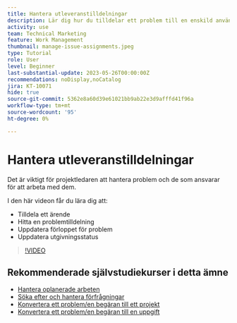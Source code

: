 ```yaml
---
title: Hantera utleveranstilldelningar
description: Lär dig hur du tilldelar ett problem till en enskild användare, flera användare eller ett team så att problemet kan lösas.
activity: use
team: Technical Marketing
feature: Work Management
thumbnail: manage-issue-assignments.jpeg
type: Tutorial
role: User
level: Beginner
last-substantial-update: 2023-05-26T00:00:00Z
recommendations: noDisplay,noCatalog
jira: KT-10071
hide: true
source-git-commit: 5362e8a60d39e61021bb9ab22e3d9afffd41f96a
workflow-type: tm+mt
source-wordcount: '95'
ht-degree: 0%

---
```


# Hantera utleveranstilldelningar

Det är viktigt för projektledaren att hantera problem och de som ansvarar för att arbeta med dem.

I den här videon får du lära dig att:

* Tilldela ett ärende
* Hitta en problemtilldelning
* Uppdatera förloppet för problem
* Uppdatera utgivningsstatus

>[!VIDEO](https://video.tv.adobe.com/v/3419931/?quality=12&learn=on)

## Rekommenderade självstudiekurser i detta ämne

* [Hantera oplanerade arbeten](/help/manage-work/issues-requests/handle-unplanned-work.md)
* [Söka efter och hantera förfrågningar](/help/manage-work/issues-requests/find-requests.md)
* [Konvertera ett problem/en begäran till ett projekt](/help/manage-work/issues-requests/create-a-project-from-a-request.md)
* [Konvertera ett problem/en begäran till en uppgift](/help/manage-work/issues-requests/convert-issues-to-other-work-items.md)
